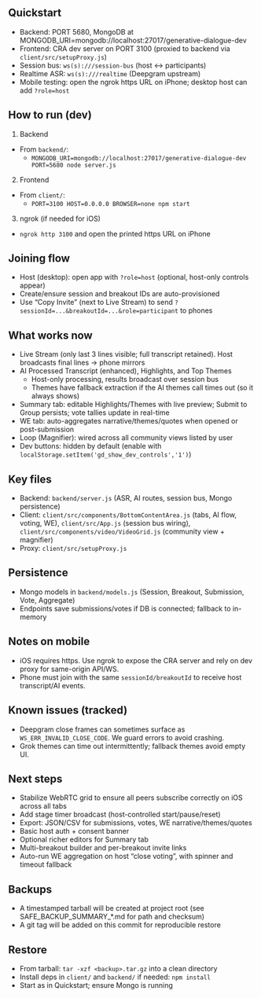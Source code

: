 ## Quickstart

- Backend: PORT 5680, MongoDB at MONGODB_URI=mongodb://localhost:27017/generative-dialogue-dev
- Frontend: CRA dev server on PORT 3100 (proxied to backend via `client/src/setupProxy.js`)
- Session bus: `ws(s):///session-bus` (host ↔ participants)
- Realtime ASR: `ws(s):///realtime` (Deepgram upstream)
- Mobile testing: open the ngrok https URL on iPhone; desktop host can add `?role=host`

## How to run (dev)

1) Backend
- From `backend/`:
  - `MONGODB_URI=mongodb://localhost:27017/generative-dialogue-dev PORT=5680 node server.js`
2) Frontend
- From `client/`:
  - `PORT=3100 HOST=0.0.0.0 BROWSER=none npm start`
3) ngrok (if needed for iOS)
- `ngrok http 3100` and open the printed https URL on iPhone

## Joining flow
- Host (desktop): open app with `?role=host` (optional, host-only controls appear)
- Create/ensure session and breakout IDs are auto-provisioned
- Use “Copy Invite” (next to Live Stream) to send `?sessionId=...&breakoutId=...&role=participant` to phones

## What works now
- Live Stream (only last 3 lines visible; full transcript retained). Host broadcasts final lines → phone mirrors
- AI Processed Transcript (enhanced), Highlights, and Top Themes
  - Host-only processing, results broadcast over session bus
  - Themes have fallback extraction if the AI themes call times out (so it always shows)
- Summary tab: editable Highlights/Themes with live preview; Submit to Group persists; vote tallies update in real-time
- WE tab: auto-aggregates narrative/themes/quotes when opened or post-submission
- Loop (Magnifier): wired across all community views listed by user
- Dev buttons: hidden by default (enable with `localStorage.setItem('gd_show_dev_controls','1')`)

## Key files
- Backend: `backend/server.js` (ASR, AI routes, session bus, Mongo persistence)
- Client: `client/src/components/BottomContentArea.js` (tabs, AI flow, voting, WE), `client/src/App.js` (session bus wiring), `client/src/components/video/VideoGrid.js` (community view + magnifier)
- Proxy: `client/src/setupProxy.js`

## Persistence
- Mongo models in `backend/models.js` (Session, Breakout, Submission, Vote, Aggregate)
- Endpoints save submissions/votes if DB is connected; fallback to in-memory

## Notes on mobile
- iOS requires https. Use ngrok to expose the CRA server and rely on dev proxy for same-origin API/WS.
- Phone must join with the same `sessionId/breakoutId` to receive host transcript/AI events.

## Known issues (tracked)
- Deepgram close frames can sometimes surface as `WS_ERR_INVALID_CLOSE_CODE`. We guard errors to avoid crashing.
- Grok themes can time out intermittently; fallback themes avoid empty UI.

## Next steps
- Stabilize WebRTC grid to ensure all peers subscribe correctly on iOS across all tabs
- Add stage timer broadcast (host-controlled start/pause/reset)
- Export: JSON/CSV for submissions, votes, WE narrative/themes/quotes
- Basic host auth + consent banner
- Optional richer editors for Summary tab
- Multi-breakout builder and per-breakout invite links
- Auto-run WE aggregation on host “close voting”, with spinner and timeout fallback

## Backups
- A timestamped tarball will be created at project root (see SAFE_BACKUP_SUMMARY_*.md for path and checksum)
- A git tag will be added on this commit for reproducible restore

## Restore
- From tarball: `tar -xzf <backup>.tar.gz` into a clean directory
- Install deps in `client/` and `backend/` if needed: `npm install`
- Start as in Quickstart; ensure Mongo is running
